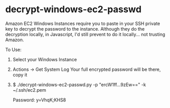 decrypt-windows-ec2-passwd
==========================

Amazon EC2 Windows Instances require you to paste in your SSH private key to decrypt the password to the instance. Although they do the decryption locally, in Javascript, I'd still prevent to do it locally... not trusting Amazon.

To Use:

1) Select your Windows Instance
2) Actions -> Get System Log
   Your full encrypted password will be there, copy it
3) $ ./decrypt-windows-ec2-passwd.py -p "ercW1ff...9zEw==" -k ~/.ssh/ec2.pem

   Password: y=VhqK;KHS8
